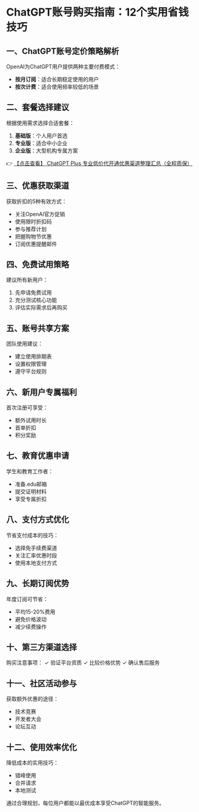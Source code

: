 # ChatGPT账号购买指南：12个实用省钱技巧

## 一、ChatGPT账号定价策略解析

OpenAI为ChatGPT用户提供两种主要付费模式：
- **按月订阅**：适合长期稳定使用的用户
- **按次计费**：适合使用频率较低的场景

## 二、套餐选择建议

根据使用需求选择合适套餐：
1. **基础版**：个人用户首选
2. **专业版**：适合中小企业
3. **企业版**：大型机构专属方案

👉 [【点击查看】 ChatGPT Plus 专业低价代开通优惠渠道整理汇总（全程质保）](https://bit.ly/DaiKai)

## 三、优惠获取渠道

获取折扣的5种有效方式：
- 关注OpenAI官方促销
- 使用限时折扣码
- 参与推荐计划
- 把握购物节优惠
- 订阅优惠提醒邮件

## 四、免费试用策略

建议所有新用户：
1. 先申请免费试用
2. 充分测试核心功能
3. 评估实际需求后再购买

## 五、账号共享方案

团队使用建议：
- 建立使用排期表
- 设置权限管理
- 遵守平台规则

## 六、新用户专属福利

首次注册可享受：
- 额外试用时长
- 首单折扣
- 积分奖励

## 七、教育优惠申请

学生和教育工作者：
- 准备.edu邮箱
- 提交证明材料
- 享受专属折扣

## 八、支付方式优化

节省支付成本的技巧：
- 选择免手续费渠道
- 关注汇率优惠时段
- 使用本地支付方式

## 九、长期订阅优势

年度订阅可节省：
- 平均15-20%费用
- 避免价格波动
- 减少续费操作

## 十、第三方渠道选择

购买注意事项：
✓ 验证平台资质
✓ 比较价格优势
✓ 确认售后服务

## 十一、社区活动参与

获取额外优惠的途径：
- 技术竞赛
- 开发者大会
- 论坛互动

## 十二、使用效率优化

降低成本的实用技巧：
- 错峰使用
- 合并请求
- 本地测试

通过合理规划，每位用户都能以最优成本享受ChatGPT的智能服务。